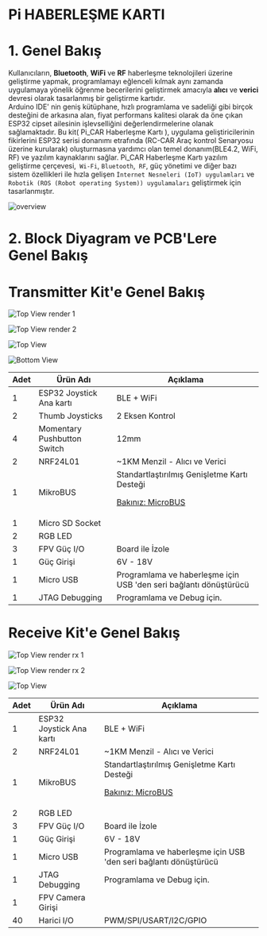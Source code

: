 # Pi HABERLEŞME KARTI

# 1. Genel Bakış
  Kullanıcıların, **Bluetooth**, **WiFi** ve **RF** haberleşme teknolojileri üzerine geliştirme yapmak, programlamayı eğlenceli kılmak aynı zamanda uygulamaya yönelik öğrenme becerilerini geliştirmek amacıyla **alıcı** ve **verici** devresi olarak tasarlanmış bir geliştirme kartıdır.<br>
Arduino IDE' nin geniş kütüphane, hızlı programlama ve sadeliği gibi birçok desteğini de arkasına alan, fiyat performans kalitesi olarak da öne çıkan ESP32 cipset ailesinin işlevselliğini değerlendirmelerine olanak sağlamaktadır. Bu kit( Pi_CAR Haberleşme Kartı ), uygulama geliştiricilerinin fikirlerini ESP32 serisi donanımı etrafında (RC-CAR Araç kontrol Senaryosu üzerine kurularak) oluşturmasına yardımcı olan temel donanım(BLE4.2, WiFi, RF) ve yazılım kaynaklarını sağlar. Pi_CAR Haberleşme Kartı yazılım geliştirme çerçevesi,`` Wi-Fi``, ``Bluetooth``,`` RF``, güç yönetimi ve diğer bazı sistem özellikleri ile hızla gelişen ``İnternet Nesneleri (IoT) uygulamları`` ve ``Robotik (ROS (Robot operating System)) uygulamaları`` geliştirmek için tasarlanmıştır.

![overview](https://github.com/zafersn/pi_communition_board/blob/master/img/Block%20Diagram4.png)

# 2. Block Diyagram ve PCB'Lere Genel Bakış


# Transmitter Kit'e Genel Bakış
![Top View render 1](https://github.com/zafersn/pi_communition_board/blob/master/img/1.PNG)

![Top View render 2](https://github.com/zafersn/pi_communition_board/blob/master/img/2.PNG)

![Top View](https://github.com/zafersn/pi_communition_board/blob/master/img/12.png)

![Bottom View](https://github.com/zafersn/pi_communition_board/blob/master/img/10.png)

Adet | Ürün Adı | Açıklama
------------|---------| -------------
1 | ESP32 Joystick Ana kartı | BLE + WiFi
2 | Thumb Joysticks | 2 Eksen Kontrol
4 | Momentary Pushbutton Switch | 12mm 
2 | NRF24L01 | ~1KM Menzil - Alıcı ve Verici
1 | MikroBUS | Standartlaştırılmış Genişletme Kartı Desteği  <p>[Bakınız: MicroBUS](https://www.mikroe.com/mikrobus)</p>
1 | Micro SD Socket| 
2 | RGB LED 
3 | FPV Güç I/O | Board ile İzole 
1 | Güç Girişi | 6V - 18V
1 | Micro USB | Programlama ve haberleşme için USB 'den seri bağlantı dönüştürücü
1 | JTAG Debugging | Programlama ve Debug için.


# Receive Kit'e Genel Bakış


![Top View render rx 1](https://github.com/zafersn/pi_communition_board/blob/master/img/4.PNG)

![Top View render rx 2](https://github.com/zafersn/pi_communition_board/blob/master/img/5.PNG)

![Top View](https://github.com/zafersn/pi_communition_board/blob/master/img/15.jpg)


Adet | Ürün Adı | Açıklama
------------|---------| -------------
1 | ESP32 Joystick Ana kartı | BLE + WiFi
2 | NRF24L01 | ~1KM Menzil - Alıcı ve Verici
1 | MikroBUS | Standartlaştırılmış Genişletme Kartı Desteği  <p>[Bakınız: MicroBUS](https://www.mikroe.com/mikrobus)</p>
2 | RGB LED 
3 | FPV Güç I/O | Board ile İzole 
1 | Güç Girişi | 6V - 18V
1 | Micro USB | Programlama ve haberleşme için USB 'den seri bağlantı dönüştürücü
1 | JTAG Debugging | Programlama ve Debug için.
1 | FPV Camera Girişi |
40| Harici I/O | PWM/SPI/USART/I2C/GPIO



